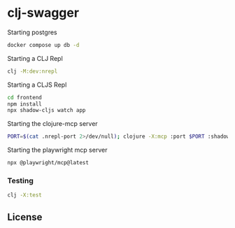 # clj-swagger

Starting postgres
```sh
docker compose up db -d
```

Starting a CLJ Repl
```sh
clj -M:dev:nrepl
```

Starting a CLJS Repl
```sh
cd frontend
npm install
npx shadow-cljs watch app
```

Starting the clojure-mcp server
```sh
PORT=$(cat .nrepl-port 2>/dev/null); clojure -X:mcp :port $PORT :shadow-port 7889 :shadow-build "app"
```

Starting the playwright mcp server
```sh
npx @playwright/mcp@latest
```

### Testing

```sh
clj -X:test
```

## License
